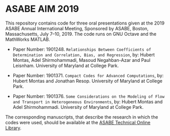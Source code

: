 # ASABE AIM 2019

This repository contains code for three oral presentations given at the
2019 ASABE Annual International Meeting, Sponsored by ASABE, Boston, Massachusetts,
July 7–10, 2019.
The code runs on GNU Octave and the MathWorks MATLAB.

* Paper Number: 1901248. `Relationships Between Coefficients of Determination and Correlation, Bias, and Regression`, by: Hubert Montas, Adel Shirmohammadi, Masoud Negahban-Azar and Paul Leisnham. University of Maryland at College Park.

* Paper Number: 1901371. `Compact Codes for Advanced Computations`, by: Hubert Montas and Jonathan Resop. University of Maryland at College Park.

* Paper Number: 1901376. `Some Considerations on the Modeling of Flow and Transport in Heterogeneous Environments`, by: Hubert Montas and Adel Shirmohammadi. University of Maryland at College Park.

The corresponding manuscripts, that describe the research in which the codes were used, should
be available at the [ASABE Technical Online Library]().




